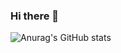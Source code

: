 ### Hi there 👋

![Anurag's GitHub stats](https://github-readme-stats.vercel.app/api?username=wkdgyfla97&show_icons=true&theme=vue_dark)


<!--
**wkdgyfla97/wkdgyfla97** is a ✨ _special_ ✨ repository because its `README.md` (this file) appears on your GitHub profile.

Here are some ideas to get you started:

- 🔭 I’m currently working on ...
- 🌱 I’m currently learning ...
- 👯 I’m looking to collaborate on ...
- 🤔 I’m looking for help with ...
- 💬 Ask me about ...
- 📫 How to reach me: ...
- 😄 Pronouns: ...
- ⚡ Fun fact: ...
-->

